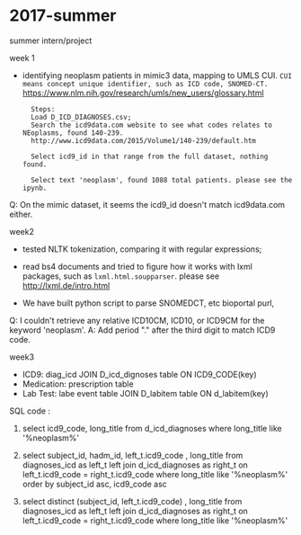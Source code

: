 # 2017-summer
summer intern/project 

week 1 
- identifying neoplasm patients in mimic3 data, mapping to UMLS CUI. 
    `CUI means concept unique identifier, such as ICD code, SNOMED-CT. ` 
    https://www.nlm.nih.gov/research/umls/new_users/glossary.html

        Steps: 
        Load D_ICD_DIAGNOSES.csv;
        Search the icd9data.com website to see what codes relates to NEoplasms, found 140-239.
        http://www.icd9data.com/2015/Volume1/140-239/default.htm

        Select icd9_id in that range from the full dataset, nothing found.

        Select text 'neoplasm', found 1088 total patients. please see the ipynb. 

Q: On the mimic dataset, it seems the icd9_id doesn't match icd9data.com either.


        

week2 
- tested NLTK tokenization, comparing it with regular expressions; 

- read bs4 documents and tried to figure how it works with lxml packages, 
such as `lxml.html.soupparser`. please see http://lxml.de/intro.html

- We have built python script to parse SNOMEDCT, etc bioportal purl, 

Q: I couldn't retrieve any relative ICD10CM, ICD10, or ICD9CM for the keyword 'neoplasm'. 
A: Add period "." after the third digit to match ICD9 code.

week3 

- ICD9: diag_icd JOIN D_icd_dignoses table ON ICD9_CODE(key)
- Medication: prescription table
- Lab Test: labe event table JOIN D_labitem table ON d_labitem(key)

SQL code :
1. select icd9_code, long_title from d_icd_diagnoses where long_title like '%neoplasm%'

2. select subject_id,  hadm_id,  left_t.icd9_code , long_title
from diagnoses_icd as left_t
left join d_icd_diagnoses as right_t
on left_t.icd9_code = right_t.icd9_code
where long_title like '%neoplasm%'
order by subject_id asc, icd9_code asc

3. select distinct (subject_id, left_t.icd9_code) , long_title
from diagnoses_icd as left_t
left join d_icd_diagnoses as right_t
on left_t.icd9_code = right_t.icd9_code
where long_title like '%neoplasm%'



